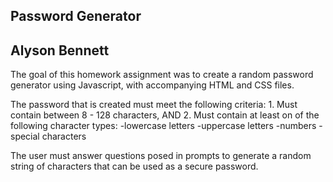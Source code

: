 ## Password Generator
## Alyson Bennett

The goal of this homework assignment was to create a random password generator using Javascript, with accompanying HTML and CSS files.

The password that is created must meet the following criteria:
    1. Must contain between 8 - 128 characters, AND
    2. Must contain at least on of the following character types:
        -lowercase letters
        -uppercase letters
        -numbers
        -special characters

The user must answer questions posed in prompts to generate a random string of characters that can be used as a secure password. 